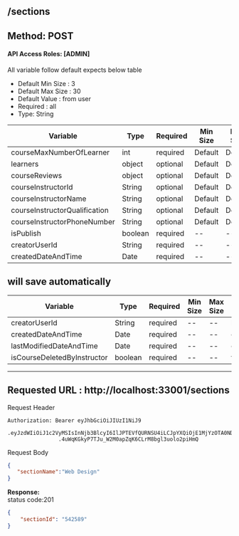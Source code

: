 
## /sections

## Method: POST
#### API Access Roles: [ADMIN]
All variable follow  default expects below table
* Default Min Size : 3
* Default Max Size : 30
* Default Value : from user
* Required : all
* Type: String

Variable  | Type | Required | Min Size | Max Size | Default value
------------- | ------------- | ------------- | ------------- | ------------- | -------------
courseMaxNumberOfLearner  | int  | required | Default | Default | Default
learners  | object  | optional | Default | Default | Default
courseReviews  | object  | optional | Default | Default | Default
courseInstructorId  | String  | optional | Default | Default | Default
courseInstructorName  | String  | optional | Default | Default | Default
courseInstructorQualification  | String  | optional | Default | Default | Default
courseInstructorPhoneNumber  | String  | optional | Default | Default | Default
isPublish  | boolean  | required | -- | -- | False
creatorUserId  | String  | required | -- | -- | --
createdDateAndTime  | Date  | required | -- | -- | --

## will save automatically
Variable  | Type | Required | Min Size | Max Size | Default value
------------- | ------------- | ------------- | ------------- | ------------- | -------------
creatorUserId  | String  | required | -- | -- | loggedUserId
createdDateAndTime  | Date  | required | -- | -- | currentDateTime
lastModifiedDateAndTime  | Date  | required | -- | -- | currentDateTime
isCourseDeletedByInstructor  | boolean  | required | -- | -- | false





---
Requested URL : http://localhost:33001/sections<br>
--
Request Header
```
Authorization: Bearer eyJhbGciOiJIUzI1NiJ9
                .eyJzdWIiOiJ1c2VyMSIsInNjb3BlcyI6IlJPTEVfQURNSU4iLCJpYXQiOjE1MjYzOTA0NDMsImV4cCI6MTUyNjQwODQ0M30
                .4uWqKGkyP7TJu_W2M0apZqK6CLrM8bgl3uolo2piHmQ
```
Request Body
```json
{
   "sectionName":"Web Design"
}
```
**Response:** <br>
status code:201
```json
{
    "sectionId": "542589"
}
```

